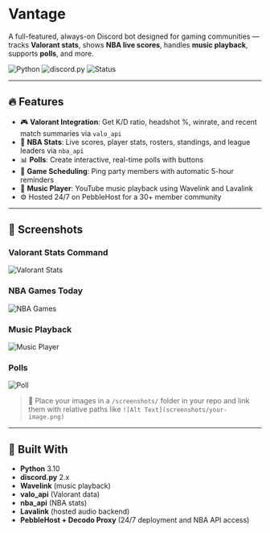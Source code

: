 # Vantage

A full-featured, always-on Discord bot designed for gaming communities — tracks **Valorant stats**, shows **NBA live scores**, handles **music playback**, supports **polls**, and more.

![Python](https://img.shields.io/badge/Python-3.10-blue)
![discord.py](https://img.shields.io/badge/discord.py-2.x-blue)
![Status](https://img.shields.io/badge/status-live-brightgreen)

---

## 🔥 Features

- 🎮 **Valorant Integration**: Get K/D ratio, headshot %, winrate, and recent match summaries via `valo_api`
- 🏀 **NBA Stats**: Live scores, player stats, rosters, standings, and league leaders via `nba_api`
- 📊 **Polls**: Create interactive, real-time polls with buttons
- 📅 **Game Scheduling**: Ping party members with automatic 5-hour reminders
- 🎵 **Music Player**: YouTube music playback using Wavelink and Lavalink
- ⚙️ Hosted 24/7 on PebbleHost for a 30+ member community

---

## 📸 Screenshots

### Valorant Stats Command
![Valorant Stats](screenshots/valorant-stats.png)

### NBA Games Today
![NBA Games](screenshots/nba-games.png)

### Music Playback
![Music Player](screenshots/music.png)

### Polls
![Poll](screenshots/poll.png)

> 📁 Place your images in a `/screenshots/` folder in your repo and link them with relative paths like `![Alt Text](screenshots/your-image.png)`

---

## 🧱 Built With

- **Python** 3.10
- **discord.py** 2.x
- **Wavelink** (music playback)
- **valo_api** (Valorant data)
- **nba_api** (NBA stats)
- **Lavalink** (hosted audio backend)
- **PebbleHost + Decodo Proxy** (24/7 deployment and NBA API access)
